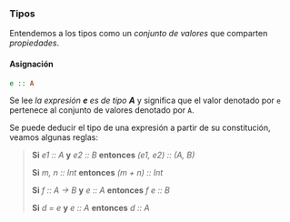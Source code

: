 ### Tipos

Entendemos a los tipos como un _conjunto de valores_ que comparten _propiedades_.

#### Asignación

```haskell
e :: A
```

Se lee _la expresión **e** es de tipo **A**_ y significa que el valor denotado por `e` pertenece al conjunto de valores denotado por `A`.

Se puede deducir el tipo de una expresión a partir de su constitución, veamos algunas reglas:

> **Si** _e1 :: A_ **y** _e2 :: B_ **entonces** _(e1, e2) :: (A, B)_
> 
> **Si** _m, n :: Int_ **entonces** _(m + n) :: Int_
> 
> **Si** _f :: A -> B_ **y** _e :: A_ **entonces** _f e :: B_
> 
> **Si** _d = e_ **y** _e :: A_ **entonces** _d :: A_
